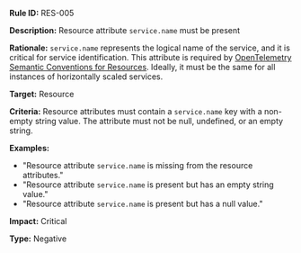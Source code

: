 **Rule ID:** RES-005

**Description:** Resource attribute `service.name` must be present

**Rationale:** `service.name` represents the logical name of the service, and it is critical for service identification. This attribute is required by [OpenTelemetry Semantic Conventions for Resources](https://opentelemetry.io/docs/specs/semconv/resource/#service). Ideally, it must be the same for all instances of horizontally scaled services.

**Target:** Resource

**Criteria:** Resource attributes must contain a `service.name` key with a non-empty string value. The attribute must not be null, undefined, or an empty string.

**Examples:**

- "Resource attribute `service.name` is missing from the resource attributes."
- "Resource attribute `service.name` is present but has an empty string value."
- "Resource attribute `service.name` is present but has a null value."

**Impact:** Critical

**Type:** Negative
